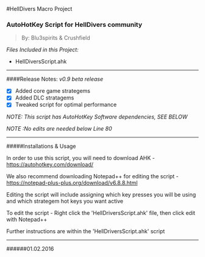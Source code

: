 
#HellDivers Macro Project

<h3>AutoHotKey Script for HellDivers community</h3>

> By: Blu3spirits & Crushfield

_Files Included in this Project:_
- HellDiversScript.ahk

---

####Release Notes:
_v0.9 beta release_

- [x] Added core game strategems
- [x] Added DLC stratagems
- [x] Tweaked script for optimal performance

_NOTE: This script has AutoHotKey Software dependencies, SEE BELOW_

_NOTE :No edits are needed below Line 80_

---

#####Installations & Usage

In order to use this script, you will need to download AHK - https://autohotkey.com/download/

We also recommend downloading Notepad++ for editing the script - https://notepad-plus-plus.org/download/v6.8.8.html

Editing the script will include assigning which key presses you will be using and which strategem hot keys you want active

To edit the script - Right click the 'HellDriversScript.ahk' file, then click edit with Notepad++

Further instructions are within the 'HellDriversScript.ahk' script


---

######01.02.2016


